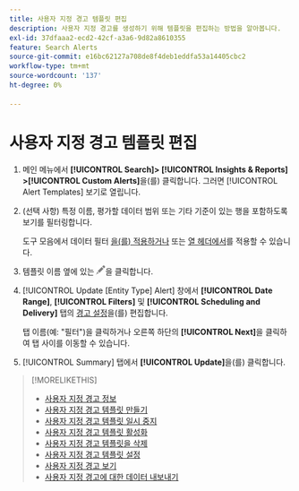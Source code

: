 ```yaml
---
title: 사용자 지정 경고 템플릿 편집
description: 사용자 지정 경고를 생성하기 위해 템플릿을 편집하는 방법을 알아봅니다.
exl-id: 37dfaaa2-ecd2-42cf-a3a6-9d82a8610355
feature: Search Alerts
source-git-commit: e16bc62127a708de8f4deb1eddfa53a14405cbc2
workflow-type: tm+mt
source-wordcount: '137'
ht-degree: 0%

---
```


# 사용자 지정 경고 템플릿 편집

1. 메인 메뉴에서 **[!UICONTROL Search]> [!UICONTROL Insights & Reports] >[!UICONTROL Custom Alerts]**&#x200B;을(를) 클릭합니다. 그러면 [!UICONTROL Alert Templates] 보기로 열립니다.

1. (선택 사항) 특정 이름, 평가할 데이터 범위 또는 기타 기준이 있는 행을 포함하도록 보기를 필터링합니다.

   도구 모음에서 데이터 필터 [을(를) 적용하거나](/help/search-social-commerce/common-tasks/data-views/ad-hoc-settings/column-filter-apply-from-toolbar.md) 또는 [열 헤더에서](/help/search-social-commerce/common-tasks/data-views/ad-hoc-settings/column-filter-apply-from-column-heading.md)를 적용할 수 있습니다.

1. 템플릿 이름 옆에 있는 ![편집](/help/search-social-commerce/assets/edit.png "편집")을 클릭합니다.

1. [!UICONTROL Update \[Entity Type\] Alert] 창에서 **[!UICONTROL Date Range]**, **[!UICONTROL Filters]** 및 **[!UICONTROL Scheduling and Delivery]** 탭의 [경고 설정](alert-template-settings.md)을(를) 편집합니다.

   탭 이름(예: &quot;필터&quot;)을 클릭하거나 오른쪽 하단의 **[!UICONTROL Next]**&#x200B;을 클릭하여 탭 사이를 이동할 수 있습니다.

1. [!UICONTROL Summary] 탭에서 **[!UICONTROL Update]**&#x200B;을(를) 클릭합니다.

>[!MORELIKETHIS]
>
>* [사용자 지정 경고 정보](alert-about.md)
>* [사용자 지정 경고 템플릿 만들기](alert-template-create.md)
>* [사용자 지정 경고 템플릿 일시 중지](alert-template-pause.md)
>* [사용자 지정 경고 템플릿 활성화](alert-template-activate.md)
>* [사용자 지정 경고 템플릿을 삭제](alert-template-delete.md)
>* [사용자 지정 경고 템플릿 설정](alert-template-settings.md)
>* [사용자 지정 경고 보기](alert-view.md)
>* [사용자 지정 경고에 대한 데이터 내보내기](alert-export-data.md)
